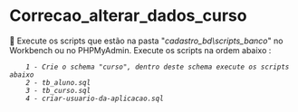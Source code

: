 # Correcao_alterar_dados_curso
📌 Execute os scripts que estão na pasta "<i>cadastro_bd\scripts_banco</i>" no Workbench ou no PHPMyAdmin. Execute os scripts na ordem abaixo :
<i>
````
    1 - Crie o schema "curso", dentro deste schema execute os scripts abaixo
    2 - tb_aluno.sql
    3 - tb_curso.sql
    4 - criar-usuario-da-aplicacao.sql
````
</i>
